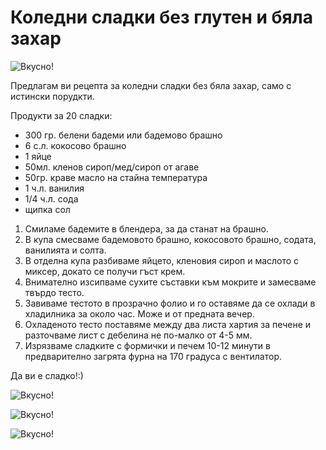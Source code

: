 # Коледни сладки без глутен и бяла захар

![Вкусно!](/images/2017/12/A0237213-BA2C-44A4-A32D-F066AE9B3FFC-1024x768.jpeg "Да Ви е сладко!")

Предлагам ви рецепта за коледни сладки без бяла захар, само с истински порудкти. 


Продукти за 20 сладки:

<ul>
	<li>300 гр. белени бадеми или бадемово брашно</li>
	<li>6 с.л. кокосово брашно</li>
	<li>1 яйце</li>
	<li>50мл. кленов сироп/мед/сироп от агаве</li>
	<li>50гр. краве масло на стайна температура</li>
	<li>1 ч.л. ванилия</li>
	<li>1/4 ч.л. сода</li>
	<li>щипка сол</li>
</ul>


1. Смиламе бадемите в блендера, за да станат на брашно. 
2. В купа смесваме бадемовото брашно, кокосовото брашно, содата, ванилията и солта.
3. В отделна купа разбиваме яйцето, кленовия сироп и маслото с миксер, докато се получи гъст крем.
4. Внимателно изсипваме сухите съставки към мокрите и замесваме твърдо тесто.
5. Завиваме тестото в прозрачно фолио и го оставяме да се охлади в хладилника за около час. Може и от предната вечер.
6. Охладеното тесто поставяме между два листа хартия за печене и разточваме лист с дебелина не по-малко от 4-5 мм. 
7. Изрязваме сладките с формички и печем 10-12 минути в предварително загрята фурна на 170 градуса с вентилатор.


Да ви е сладко!:)

![Вкусно!](/images/2017/12/FCF8B235-CBC6-4411-8347-908FA1C8ED76-1024x768.jpeg "Да Ви е сладко!")

![Вкусно!](/images/2017/12/E344C2FD-5CA6-41DA-9F98-BEF3111345F4-1024x768.jpeg "Да Ви е сладко!")

![Вкусно!](/images/2017/12/AF209873-B4A9-41DD-BE33-A0FA0DDC183B-1024x768.jpeg "Да Ви е сладко!")
